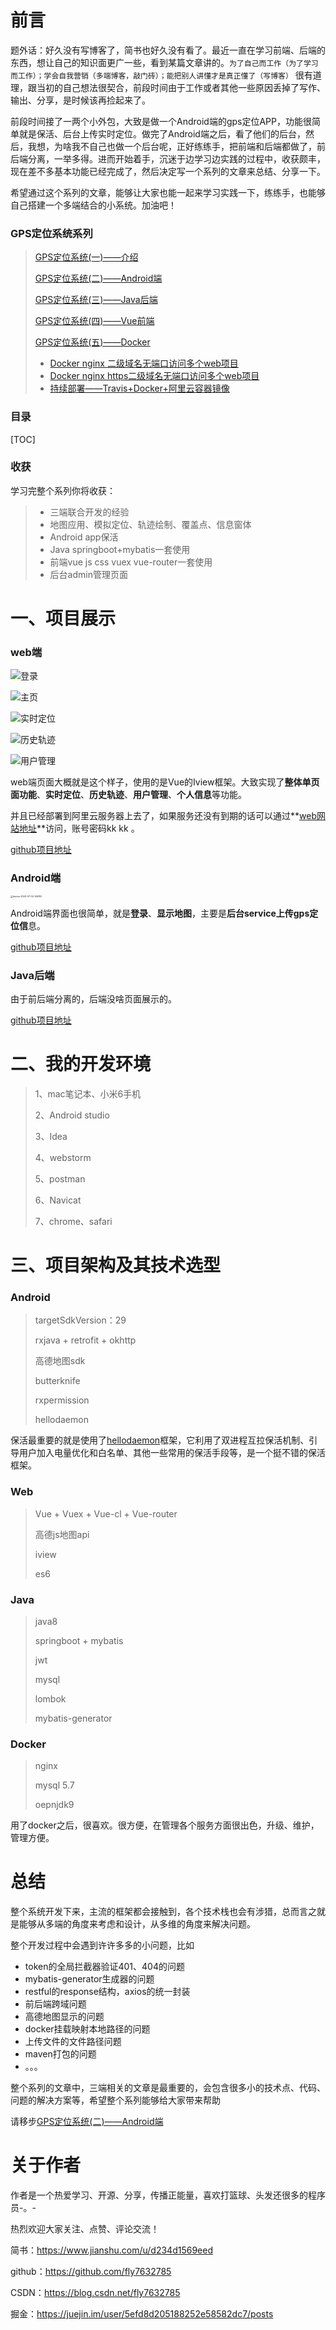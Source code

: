 # 前言

题外话：好久没有写博客了，简书也好久没有看了。最近一直在学习前端、后端的东西，想让自己的知识面更广一些，看到某篇文章讲的。`为了自己而工作（为了学习而工作）；学会自我营销（多端博客，敲门砖）；能把别人讲懂才是真正懂了（写博客）` 很有道理，跟当初的自己想法很契合，前段时间由于工作或者其他一些原因丢掉了写作、输出、分享，是时候该再捡起来了。

前段时间接了一两个小外包，大致是做一个Android端的gps定位APP，功能很简单就是保活、后台上传实时定位。做完了Android端之后，看了他们的后台，然后，我想，为啥我不自己也做一个后台呢，正好练练手，把前端和后端都做了，前后端分离，一举多得。进而开始着手，沉迷于边学习边实践的过程中，收获颇丰，现在差不多基本功能已经完成了，然后决定写一个系列的文章来总结、分享一下。

希望通过这个系列的文章，能够让大家也能一起来学习实践一下，练练手，也能够自己搭建一个多端结合的小系统。加油吧！



### GPS定位系统系列

>[GPS定位系统(一)——介绍](https://www.jianshu.com/p/1aa130ffbeaf)
>
>[GPS定位系统(二)——Android端](https://www.jianshu.com/p/e463b1ea6b7d)
>
>[GPS定位系统(三)——Java后端](https://www.jianshu.com/p/2e51318c56e0)
>
>[GPS定位系统(四)——Vue前端](https://www.jianshu.com/p/9df016cd65fa)
>
>[GPS定位系统(五)——Docker](https://www.jianshu.com/p/75ba5bc90988)
>
>- [Docker nginx 二级域名无端口访问多个web项目](https://www.jianshu.com/p/3378d2eacb3d)
>- [Docker nginx https二级域名无端口访问多个web项目](https://www.jianshu.com/p/3e25b24d7247)
>- [持续部署——Travis+Docker+阿里云容器镜像](https://www.jianshu.com/p/ce648e120727)



### 目录

[TOC]

### 收获

学习完整个系列你将收获：

>- 三端联合开发的经验
>- 地图应用、模拟定位、轨迹绘制、覆盖点、信息窗体
>- Android app保活
>- Java springboot+mybatis一套使用
>- 前端vue js css vuex vue-router一套使用
>- 后台admin管理页面



# 一、项目展示

### web端

![登录](https://cdn.jsdelivr.net/gh/fly7632785/blogs@latest/2020/images/image-20200702143257766.png)

![主页](https://cdn.jsdelivr.net/gh/fly7632785/blogs@latest/2020/images/image-20200702143344401.png)

![实时定位](https://cdn.jsdelivr.net/gh/fly7632785/blogs@latest/2020/images/image-20200702143431034.png)

![历史轨迹](https://cdn.jsdelivr.net/gh/fly7632785/blogs@latest/2020/images/image-20200702143808473.png)

![用户管理](https://cdn.jsdelivr.net/gh/fly7632785/blogs@latest/2020/images/image-20200702143910659.png)

web端页面大概就是这个样子，使用的是Vue的Iview框架。大致实现了**整体单页面功能**、**实时定位**、**历史轨迹**、**用户管理**、**个人信息**等功能。

并且已经部署到阿里云服务器上去了，如果服务还没有到期的话可以通过**[web网站地址](https://a.keep999.cn)**访问，账号密码kk kk 。

[github项目地址](https://github.com/fly7632785/myadmin/tree/gps)

### Android端

<img src="https://cdn.jsdelivr.net/gh/fly7632785/blogs@latest/2020/images/device-2020-07-02-144812.png" alt="device-2020-07-02-144812" style="zoom:25%;" />

Android端界面也很简单，就是**登录**、**显示地图**，主要是**后台service上传gps定位信**息。

[github项目地址](https://github.com/fly7632785/Gps/tree/gps_mine)

### Java后端

由于前后端分离的，后端没啥页面展示的。

[github项目地址](https://github.com/fly7632785/GpsServer)



# 二、我的开发环境

> 1、mac笔记本、小米6手机
>
> 2、Android studio
>
> 3、Idea
>
> 4、webstorm
>
> 5、postman
>
> 6、Navicat
>
> 7、chrome、safari





# 三、项目架构及其技术选型

### Android

> targetSdkVersion：29
>
> rxjava + retrofit + okhttp
>
> 高德地图sdk
>
> butterknife
>
> rxpermission
>
> hellodaemon

保活最重要的就是使用了[hellodaemon](https://github.com/xingda920813/HelloDaemon)框架，它利用了双进程互拉保活机制、引导用户加入电量优化和白名单、其他一些常用的保活手段等，是一个挺不错的保活框架。

### Web

> Vue + Vuex + Vue-cl + Vue-router
>
> 高德js地图api
>
> iview
>
> es6

### Java

>java8
>
>springboot + mybatis 
>
>jwt
>
>mysql
>
>lombok
>
>mybatis-generator

### Docker

> nginx 
>
> mysql 5.7
>
> oepnjdk9

用了docker之后，很喜欢。很方便，在管理各个服务方面很出色，升级、维护，管理方便。



# 总结

整个系统开发下来，主流的框架都会接触到，各个技术栈也会有涉猎，总而言之就是能够从多端的角度来考虑和设计，从多维的角度来解决问题。

整个开发过程中会遇到许许多多的小问题，比如

- token的全局拦截器验证401、404的问题
- mybatis-generator生成器的问题
- restful的response结构，axios的统一封装
- 前后端跨域问题
- 高德地图显示的问题
- docker挂载映射本地路径的问题
- 上传文件的文件路径问题
- maven打包的问题
- 。。。

整个系列的文章中，三端相关的文章是最重要的，会包含很多小的技术点、代码、问题的解决方案等，希望整个系列能够给大家带来帮助

请移步[GPS定位系统(二)——Android端](https://www.jianshu.com/p/e463b1ea6b7d)





# 关于作者

作者是一个热爱学习、开源、分享，传播正能量，喜欢打篮球、头发还很多的程序员-。-

热烈欢迎大家关注、点赞、评论交流！

简书：https://www.jianshu.com/u/d234d1569eed

github：https://github.com/fly7632785

CSDN：https://blog.csdn.net/fly7632785

掘金：https://juejin.im/user/5efd8d205188252e58582dc7/posts

